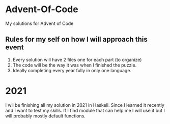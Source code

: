 # Advent-Of-Code
My solutions for Advent of Code 

## Rules for my self on how I will approach this event 

1. Every solution will have 2 files one for each part (to organize)
2. The code will be the way it was when I finished the puzzle. 
3. Ideally completing every year fully in only one language. 

# 2021
I wil be finishing all my solution in 2021 in Haskell. Since I learned it recently and I want to test my skills. If I find module that can help me I will use it but I will probably mostly default functions. 
